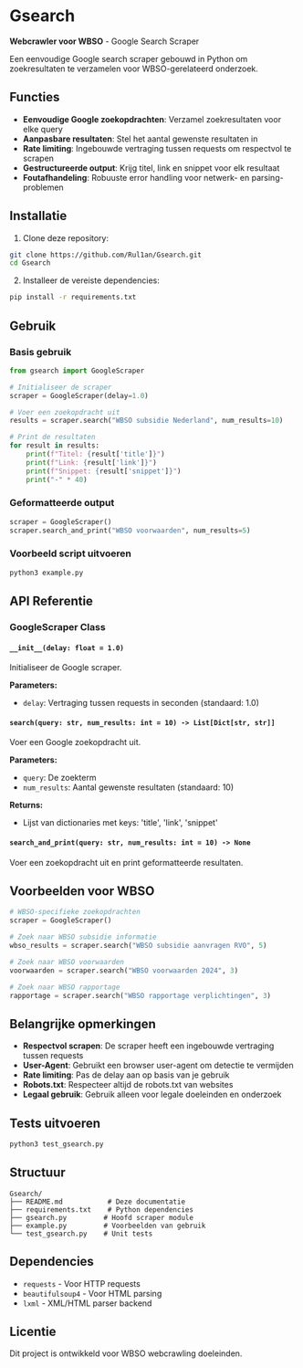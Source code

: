 # Gsearch
**Webcrawler voor WBSO** - Google Search Scraper

Een eenvoudige Google search scraper gebouwd in Python om zoekresultaten te verzamelen voor WBSO-gerelateerd onderzoek.

## Functies

- **Eenvoudige Google zoekopdrachten**: Verzamel zoekresultaten voor elke query
- **Aanpasbare resultaten**: Stel het aantal gewenste resultaten in
- **Rate limiting**: Ingebouwde vertraging tussen requests om respectvol te scrapen
- **Gestructureerde output**: Krijg titel, link en snippet voor elk resultaat
- **Foutafhandeling**: Robuuste error handling voor netwerk- en parsing-problemen

## Installatie

1. Clone deze repository:
```bash
git clone https://github.com/Rul1an/Gsearch.git
cd Gsearch
```

2. Installeer de vereiste dependencies:
```bash
pip install -r requirements.txt
```

## Gebruik

### Basis gebruik

```python
from gsearch import GoogleScraper

# Initialiseer de scraper
scraper = GoogleScraper(delay=1.0)

# Voer een zoekopdracht uit
results = scraper.search("WBSO subsidie Nederland", num_results=10)

# Print de resultaten
for result in results:
    print(f"Titel: {result['title']}")
    print(f"Link: {result['link']}")
    print(f"Snippet: {result['snippet']}")
    print("-" * 40)
```

### Geformatteerde output

```python
scraper = GoogleScraper()
scraper.search_and_print("WBSO voorwaarden", num_results=5)
```

### Voorbeeld script uitvoeren

```bash
python3 example.py
```

## API Referentie

### GoogleScraper Class

#### `__init__(delay: float = 1.0)`
Initialiseer de Google scraper.

**Parameters:**
- `delay`: Vertraging tussen requests in seconden (standaard: 1.0)

#### `search(query: str, num_results: int = 10) -> List[Dict[str, str]]`
Voer een Google zoekopdracht uit.

**Parameters:**
- `query`: De zoekterm
- `num_results`: Aantal gewenste resultaten (standaard: 10)

**Returns:**
- Lijst van dictionaries met keys: 'title', 'link', 'snippet'

#### `search_and_print(query: str, num_results: int = 10) -> None`
Voer een zoekopdracht uit en print geformatteerde resultaten.

## Voorbeelden voor WBSO

```python
# WBSO-specifieke zoekopdrachten
scraper = GoogleScraper()

# Zoek naar WBSO subsidie informatie
wbso_results = scraper.search("WBSO subsidie aanvragen RVO", 5)

# Zoek naar WBSO voorwaarden
voorwaarden = scraper.search("WBSO voorwaarden 2024", 3)

# Zoek naar WBSO rapportage
rapportage = scraper.search("WBSO rapportage verplichtingen", 3)
```

## Belangrijke opmerkingen

- **Respectvol scrapen**: De scraper heeft een ingebouwde vertraging tussen requests
- **User-Agent**: Gebruikt een browser user-agent om detectie te vermijden
- **Rate limiting**: Pas de delay aan op basis van je gebruik
- **Robots.txt**: Respecteer altijd de robots.txt van websites
- **Legaal gebruik**: Gebruik alleen voor legale doeleinden en onderzoek

## Tests uitvoeren

```bash
python3 test_gsearch.py
```

## Structuur

```
Gsearch/
├── README.md           # Deze documentatie
├── requirements.txt    # Python dependencies
├── gsearch.py         # Hoofd scraper module
├── example.py         # Voorbeelden van gebruik
└── test_gsearch.py    # Unit tests
```

## Dependencies

- `requests` - Voor HTTP requests
- `beautifulsoup4` - Voor HTML parsing
- `lxml` - XML/HTML parser backend

## Licentie

Dit project is ontwikkeld voor WBSO webcrawling doeleinden.
